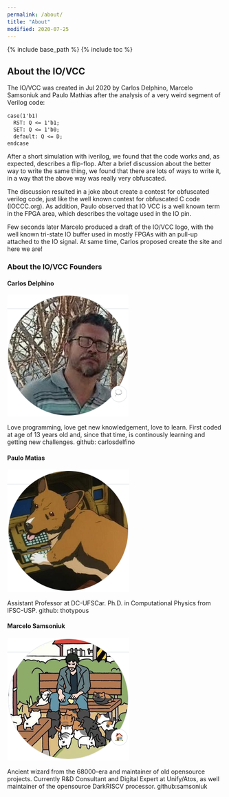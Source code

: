 ```yaml
---
permalink: /about/
title: "About"
modified: 2020-07-25
---
```


{% include base_path %}
{% include toc %}

## About the IO/VCC

The IO/VCC was created in Jul 2020 by Carlos Delphino, Marcelo Samsoniuk and
Paulo Mathias after the analysis of a very weird segment of Verilog code:

```
case(1'b1)
  RST: Q <= 1'b1;
  SET: Q <= 1'b0;
  default: Q <= D;
endcase
```

After a short simulation with iverilog, we found that the code works and,
as expected, describes a flip-flop. After a brief discussion about the
better way to write the same thing, we found that there are lots of ways to
write it, in a way that the above way was really very obfuscated.

The discussion resulted in a joke about create a contest for obfuscated
verilog code, just like the well known contest for obfuscated C code
(IOCCC.org). As addition, Paulo observed that IO VCC is a well known term in
the FPGA area, which describes the voltage used in the IO pin.

Few seconds later Marcelo produced a draft of the IO/VCC logo, with the well
known tri-state IO buffer used in mostly FPGAs with an pull-up attached to
the IO signal. At same time, Carlos proposed create the site and here we
are! 

### About the IO/VCC Founders



#### Carlos Delphino

![carlosdelfino](../assets/images/carlosdelfino.png) 

Love programming, love get new knowledgement, love
to learn.  First coded at age of 13 years old and, since that time, is
continously learning and getting new challenges. github: carlosdelfino

#### Paulo Matias

![thotypous](../assets/images/thotypous.png) 

Assistant Professor at DC-UFSCar.  Ph.D.  in Computational
Physics from IFSC-USP. github: thotypous

#### Marcelo Samsoniuk

![samsoniuk](../assets/images/samsoniuk.png) 

Ancient wizard from the 68000-era and maintainer of old
opensource projects.  Currently R&D Consultant and Digital Expert at
Unify/Atos, as well maintainer of the opensource DarkRISCV processor. github:samsoniuk
